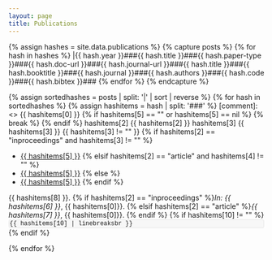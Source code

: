 ```yaml
---
layout: page
title: Publications
---
```


{% assign hashes = site.data.publications %}
{% capture posts %}
  {% for hash in hashes %}
    |{{ hash.year }}###{{ hash.title }}###{{ hash.paper-type }}###{{ hash.doc-url }}###{{ hash.journal-url }}###{{ hash.title }}###{{ hash.booktitle }}###{{ hash.journal }}###{{ hash.authors }}###{{ hash.code }}###{{ hash.bibtex }}###
  {% endfor %}
{% endcapture %}

{% assign sortedhashes = posts | split: '|' | sort | reverse %}
{% for hash in sortedhashes %}
  {% assign hashitems = hash | split: '###' %}
  [comment]: <> {{ hashitems[0] }}
  {% if hashitems[5] == "" or hashitems[5] == nil %}
    {% break %}
  {% endif %}
    hashitems[2] {{ hashitems[2] }}
    hashitems[3] {{ hashitems[3] }} {{ hashitems[3] != "" }} 
  {% if hashitems[2] == "inproceedings" and hashitems[3] != "" %}
  * <a href="{{ hashitems[3] }}">{{ hashitems[5] }}</a>
  {% elsif hashitems[2] == "article" and hashitems[4] != "" %}
  * <a href="{{ hashitems[3] }}">{{ hashitems[5] }}</a>
  {% else %}
  * <a href="{{ hashitems[8] }}">{{ hashitems[5] }}</a>
  {% endif %}<br/>
  
  {{ hashitems[8] }}.
  {% if hashitems[2] == "inproceedings" %}*In: {{ hashitems[6] }}*, {{ hashitems[0]}}.
  {% elsif hashitems[2] == "article" %}*{{ hashitems[7] }}*, {{ hashitems[0]}}.
  {% endif %}
  {% if hashitems[10] != "" %}
 <code style="
     background: #f7f7f7;
     border-radius: 0.35em;
     border: solid 2px #efefef;
     font-family: 'Courier New', monospace; 
     display: block;
     overflow: scroll;
     white-space: nowrap;
 ">{{ hashitems[10] | linebreaksbr }}</code>
  {% endif %}

{% endfor %}


